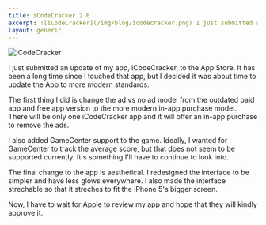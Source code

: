 ```yaml
---
title: iCodeCracker 2.0
excerpt: ![iCodeCracker](/img/blog/icodecracker.png) I just submitted an update of my app, iCodeCracker, to the App Store. It has been a long time since I touched that app, but I decided it was about time to update the App to more modern standards.
layout: generic
---
```


![iCodeCracker](/img/blog/icodecracker.png)

I just submitted an update of my app, iCodeCracker, to the App Store. It has been a long time since I touched that app, but I decided it was about time to update the App to more modern standards.

The first thing I did is change the ad vs no ad model from the outdated paid app and free app version to the more modern in-app purchase model. There will be only one iCodeCracker app and it will offer an in-app purchase to remove the ads.

I also added GameCenter support to the game. Ideally, I wanted for GameCenter to track the average score, but that does not seem to be supported currently. It's something I'll have to continue to look into.

The final change to the app is aesthetical. I redesigned the interface to be simpler and have less glows everywhere. I also made the interface strechable so that it streches to fit the iPhone 5's bigger screen.

Now, I have to wait for Apple to review my app and hope that they will kindly approve it.
